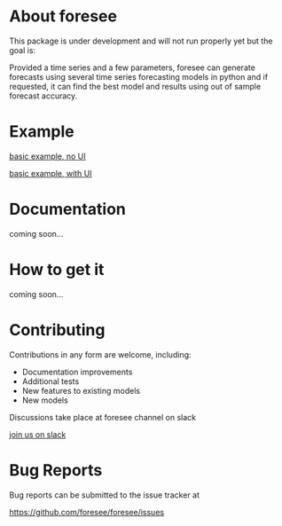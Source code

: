 About foresee
=================

This package is under development and will not run properly yet but the goal is:

Provided a time series and a few parameters, foresee can generate forecasts using several time series forecasting models in python and if requested, it can find the best model and results using out of sample forecast accuracy.

Example
=======
[basic example, no UI](https://github.com/HamidM6/foresee/blob/master/foresee/examples/basic%20tutorial.ipynb)


[basic example, with UI](https://github.com/HamidM6/foresee/blob/master/foresee/examples/drop%20file%20to%20forecast.ipynb)


Documentation
=============

coming soon...

How to get it
=============

coming soon...

Contributing
============
Contributions in any form are welcome, including:

* Documentation improvements
* Additional tests
* New features to existing models
* New models

Discussions take place at foresee channel on slack

[join us on slack](https://join.slack.com/t/openstatworkspace/shared_invite/zt-e6cemrxs-dmHBIpHrZE_U0iciJBu6sA)

Bug Reports
===========

Bug reports can be submitted to the issue tracker at

https://github.com/foresee/foresee/issues

